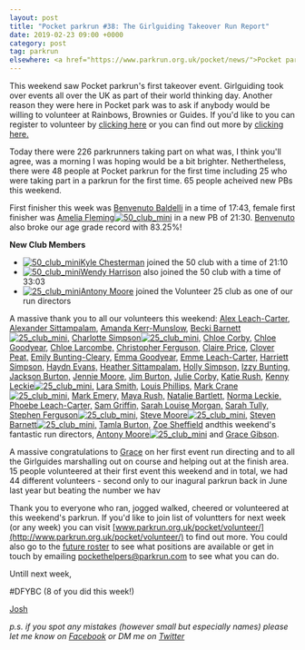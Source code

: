 ```yaml
---
layout: post
title: "Pocket parkrun #38: The Girlguiding Takeover Run Report"
date: 2019-02-23 09:00 +0000
category: post
tag: parkrun
elsewhere: <a href="https://www.parkrun.org.uk/pocket/news/">Pocket parkrun</a>
---
```


This weekend saw Pocket parkrun's first takeover event. Girlguiding took over events all over the UK as part of their world thinking day. Another reason they were here in Pocket park was to ask if anybody would be willing to volunteer at Rainbows, Brownies or Guides. If you'd like to you can register to volunteer by [clicking here](https://go.girlguiding.org.uk/join-us/join-as-volunteer/ "Girlguiding - Join as a Volunteer") or you can find out more by [clicking here.](https://www.girlguiding.org.uk/get-involved/become-a-volunteer/ "Girlguiding - Become a Volunteer")

Today there were 226 parkrunners taking part on what was, I think you'll agree, was a morning I was hoping would be a bit brighter. Nethertheless, there were 48 people at Pocket parkrun for the first time including 25 who were taking part in a parkrun for the first time. 65 people acheived new PBs this weekend.

First finisher this week was [Benvenuto Baldelli](http://www.parkrun.org.uk/pocket/results/latestresults/athletehistory?athleteNumber=57695) in a time of 17:43, female first finisher was [Amelia Fleming](http://www.parkrun.org.uk/pocket/results/latestresults/athletehistory?athleteNumber=3014582)[![50_club_mini](https://images.parkrun.com/blogs.dir/1667/files/2019/02/50_club_mini-e1550336989477.jpg)](https://images.parkrun.com/blogs.dir/1667/files/2019/02/50_club_mini-e1550336989477.jpg) in a new PB of 21:30. [Benvenuto](http://www.parkrun.org.uk/pocket/results/latestresults/athletehistory?athleteNumber=57695) also broke our age grade record with 83.25%!

**New Club Members**

*   [![50_club_mini](https://images.parkrun.com/blogs.dir/1667/files/2019/02/50_club_mini-e1550336989477.jpg)](https://images.parkrun.com/blogs.dir/1667/files/2019/02/50_club_mini-e1550336989477.jpg)[Kyle Chesterman](http://www.parkrun.org.uk/pocket/results/latestresults/athletehistory?athleteNumber=642456) joined the 50 club with a time of 21:10
*   [![50_club_mini](https://images.parkrun.com/blogs.dir/1667/files/2019/02/50_club_mini-e1550336989477.jpg)](https://images.parkrun.com/blogs.dir/1667/files/2019/02/50_club_mini-e1550336989477.jpg)[Wendy Harrison](http://www.parkrun.org.uk/pocket/results/latestresults/athletehistory?athleteNumber=1462424) also joined the 50 club with a time of 33:03
*   [![25_club_mini](https://images.parkrun.com/blogs.dir/1667/files/2019/02/25_club_mini-e1550337100687.jpg)](https://images.parkrun.com/blogs.dir/1667/files/2019/02/25_club_mini-e1550337100687.jpg)[Antony Moore](http://www.parkrun.org.uk/results/athleteresultshistory/?athleteNumber=2865977) joined the Volunteer 25 club as one of our run directors

A massive thank you to all our volunteers this weekend: [Alex Leach-Carter](http://www.parkrun.org.uk/results/athleteresultshistory/?athleteNumber=3022569), [Alexander Sittampalam](http://www.parkrun.org.uk/results/athleteresultshistory/?athleteNumber=5487428), [Amanda Kerr-Munslow,](http://www.parkrun.org.uk/results/athleteresultshistory/?athleteNumber=5487421) [Becki Barnett](http://www.parkrun.org.uk/results/athleteresultshistory/?athleteNumber=4161773)[![25_club_mini](https://images.parkrun.com/blogs.dir/1667/files/2019/02/25_club_mini-e1550337100687.jpg)](https://images.parkrun.com/blogs.dir/1667/files/2019/02/25_club_mini-e1550337100687.jpg)[,](http://www.parkrun.org.uk/results/athleteresultshistory/?athleteNumber=4161773) [Charlotte Simpson](http://www.parkrun.org.uk/results/athleteresultshistory/?athleteNumber=2079756)[![25_club_mini](https://images.parkrun.com/blogs.dir/1667/files/2019/02/25_club_mini-e1550337100687.jpg)](https://images.parkrun.com/blogs.dir/1667/files/2019/02/25_club_mini-e1550337100687.jpg)[,](http://www.parkrun.org.uk/results/athleteresultshistory/?athleteNumber=2079756) [Chloe Corby,](http://www.parkrun.org.uk/results/athleteresultshistory/?athleteNumber=5466132) [Chloe Goodyear,](http://www.parkrun.org.uk/results/athleteresultshistory/?athleteNumber=4984531) [Chloe Larcombe,](http://www.parkrun.org.uk/results/athleteresultshistory/?athleteNumber=3113123) [Christopher Ferguson,](http://www.parkrun.org.uk/results/athleteresultshistory/?athleteNumber=311483) [Claire Price,](http://www.parkrun.org.uk/results/athleteresultshistory/?athleteNumber=2025784) [Clover Peat,](http://www.parkrun.org.uk/results/athleteresultshistory/?athleteNumber=5483055) [Emily Bunting-Cleary,](http://www.parkrun.org.uk/results/athleteresultshistory/?athleteNumber=3982155) [Emma Goodyear,](http://www.parkrun.org.uk/results/athleteresultshistory/?athleteNumber=4474325) [Emme Leach-Carter,](http://www.parkrun.org.uk/results/athleteresultshistory/?athleteNumber=3226038) [Harriett Simpson,](http://www.parkrun.org.uk/results/athleteresultshistory/?athleteNumber=3165292) [Haydn Evans,](http://www.parkrun.org.uk/results/athleteresultshistory/?athleteNumber=5445725) [Heather Sittampalam,](http://www.parkrun.org.uk/results/athleteresultshistory/?athleteNumber=5487432) [Holly Simpson,](http://www.parkrun.org.uk/results/athleteresultshistory/?athleteNumber=4383661) [Izzy Bunting,](http://www.parkrun.org.uk/athleteresultshistory?athleteNumber=3982185) [Jackson Burton,](http://www.parkrun.org.uk/results/athleteresultshistory/?athleteNumber=5482737) [Jennie Moore,](http://www.parkrun.org.uk/results/athleteresultshistory/?athleteNumber=2779626) [Jim Burton,](http://www.parkrun.org.uk/results/athleteresultshistory/?athleteNumber=5482717) [Julie Corby,](http://www.parkrun.org.uk/results/athleteresultshistory/?athleteNumber=5466114) [Katie Rush,](http://www.parkrun.org.uk/results/athleteresultshistory/?athleteNumber=3177984) [Kenny Leckie](http://www.parkrun.org.uk/results/athleteresultshistory/?athleteNumber=4073128)[![25_club_mini](https://images.parkrun.com/blogs.dir/1667/files/2019/02/25_club_mini-e1550337100687.jpg)](https://images.parkrun.com/blogs.dir/1667/files/2019/02/25_club_mini-e1550337100687.jpg)[,](http://www.parkrun.org.uk/results/athleteresultshistory/?athleteNumber=4073128) [Lara Smith,](http://www.parkrun.org.uk/results/athleteresultshistory/?athleteNumber=5160835) [Louis Phillips,](http://www.parkrun.org.uk/results/athleteresultshistory/?athleteNumber=1887851) [Mark Crane](http://www.parkrun.org.uk/results/athleteresultshistory/?athleteNumber=4072444)[![25_club_mini](https://images.parkrun.com/blogs.dir/1667/files/2019/02/25_club_mini-e1550337100687.jpg)](https://images.parkrun.com/blogs.dir/1667/files/2019/02/25_club_mini-e1550337100687.jpg)[,](http://www.parkrun.org.uk/results/athleteresultshistory/?athleteNumber=4072444) [Mark Emery,](http://www.parkrun.org.uk/results/athleteresultshistory/?athleteNumber=4772621) [Maya Rush,](http://www.parkrun.org.uk/athleteresultshistory?athleteNumber=2760415) [Natalie Bartlett,](http://www.parkrun.org.uk/results/athleteresultshistory/?athleteNumber=1795380) [Norma Leckie,](http://www.parkrun.org.uk/results/athleteresultshistory/?athleteNumber=85968) [Phoebe Leach-Carter,](http://www.parkrun.org.uk/results/athleteresultshistory/?athleteNumber=3225862) [Sam Griffin,](http://www.parkrun.org.uk/results/athleteresultshistory/?athleteNumber=5438608) [Sarah Louise Morgan,](http://www.parkrun.org.uk/results/athleteresultshistory/?athleteNumber=264393) [Sarah Tully,](http://www.parkrun.org.uk/results/athleteresultshistory/?athleteNumber=4909207) [Stephen Ferguson](http://www.parkrun.org.uk/results/athleteresultshistory/?athleteNumber=190582)[![25_club_mini](https://images.parkrun.com/blogs.dir/1667/files/2019/02/25_club_mini-e1550337100687.jpg)](https://images.parkrun.com/blogs.dir/1667/files/2019/02/25_club_mini-e1550337100687.jpg)[,](http://www.parkrun.org.uk/results/athleteresultshistory/?athleteNumber=190582) [Steve Moore](http://www.parkrun.org.uk/results/athleteresultshistory/?athleteNumber=1771782)[![25_club_mini](https://images.parkrun.com/blogs.dir/1667/files/2019/02/25_club_mini-e1550337100687.jpg)](https://images.parkrun.com/blogs.dir/1667/files/2019/02/25_club_mini-e1550337100687.jpg)[,](http://www.parkrun.org.uk/results/athleteresultshistory/?athleteNumber=1771782) [Steven Barnett](http://www.parkrun.org.uk/results/athleteresultshistory/?athleteNumber=4179392)[![25_club_mini](https://images.parkrun.com/blogs.dir/1667/files/2019/02/25_club_mini-e1550337100687.jpg)](https://images.parkrun.com/blogs.dir/1667/files/2019/02/25_club_mini-e1550337100687.jpg)[,](http://www.parkrun.org.uk/results/athleteresultshistory/?athleteNumber=4179392) [Tamla Burton,](http://www.parkrun.org.uk/results/athleteresultshistory/?athleteNumber=5018015) [Zoe Sheffield](http://www.parkrun.org.uk/results/athleteresultshistory/?athleteNumber=5453751) andthis weekend's fantastic run directors, [Antony Moore](http://www.parkrun.org.uk/results/athleteresultshistory/?athleteNumber=2865977)[![25_club_mini](https://images.parkrun.com/blogs.dir/1667/files/2019/02/25_club_mini-e1550337100687.jpg)](https://images.parkrun.com/blogs.dir/1667/files/2019/02/25_club_mini-e1550337100687.jpg) and [Grace Gibson](http://www.parkrun.org.uk/results/athleteresultshistory/?athleteNumber=2544355).

A massive congratulations to [Grace](http://www.parkrun.org.uk/results/athleteresultshistory/?athleteNumber=2544355) on her first event run directing and to all the Girlguides marshalling out on course and helping out at the finish area. 15 people volunteered at their first event this weekend and in total, we had 44 different volunteers - second only to our inagural parkrun back in June last year but beating the number we hav

Thank you to everyone who ran, jogged walked, cheered or volunteered at this weekend's parkrun. If you'd like to join list of voluntters for next week (or any week) you can visit [www.parkrun.org.uk/pocket/volunteer/](http://www.parkrun.org.uk/pocket/volunteer/) to find out more. You could also go to the [future roster](http://www.parkrun.org.uk/pocket/futureroster/ "future roster") to see what positions are available or get in touch by emailing [pockethelpers@parkrun.com](mailto:pockethelpers@parkrun.com) to see what you can do.

Untill next week,

#DFYBC (8 of you did this week!)

[Josh](http://www.parkrun.org.uk/results/athleteresultshistory/?athleteNumber=4196740)

_p.s. if you spot any mistakes (however small but especially names) please let me know on [Facebook](https://www.facebook.com/pocketparkrun/posts/1150420635127932) or DM me on [Twitter](https://twitter.com/_Josh_justJosh)_

